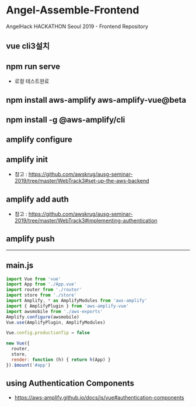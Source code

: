 # Angel-Assemble-Frontend
AngelHack HACKATHON Seoul 2019 - Frontend Repository

## vue cli3설치
## npm run serve
* 로컬 테스트완료
## npm install aws-amplify aws-amplify-vue@beta
## npm install -g @aws-amplify/cli
## amplify configure
## amplify init
* 참고 : https://github.com/awskrug/ausg-seminar-2019/tree/master/WebTrack3#set-up-the-aws-backend
## amplify add auth
- 참고 : https://github.com/awskrug/ausg-seminar-2019/tree/master/WebTrack3#implementing-authentication
## amplify push
--------------------------------
## main.js

```javascript
import Vue from 'vue'
import App from './App.vue'
import router from './router'
import store from './store'
import Amplify, * as AmplifyModules from 'aws-amplify'
import { AmplifyPlugin } from 'aws-amplify-vue'
import awsmobile from './aws-exports'
Amplify.configure(awsmobile)
Vue.use(AmplifyPlugin, AmplifyModules)

Vue.config.productionTip = false

new Vue({
  router,
  store,
  render: function (h) { return h(App) }
}).$mount('#app')

```
## using Authentication Components
* https://aws-amplify.github.io/docs/js/vue#authentication-components
